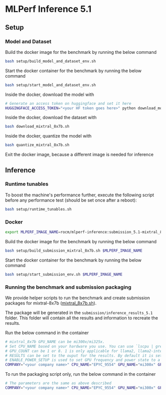 # MLPerf Inference 5.1

## Setup

### Model and Dataset

Build the docker image for the benchmark by running the below command

```bash
bash setup/build_model_and_dataset_env.sh
```

Start the docker container for the benchmark by running the below command

```bash
bash setup/start_model_and_dataset_env.sh
```

Inside the docker, download the model with

```bash
# Generate an access token on huggingface and set it here
HUGGINGFACE_ACCESS_TOKEN="<your HF token goes here>" python download_model.py
```

Inside the docker, download the dataset with

```bash
bash download_mixtral_8x7b.sh
```

Inside the docker, quantize the model with

```bash
bash quantize_mixtral_8x7b.sh
```

Exit the docker image, because a different image is needed for inference

## Inference

### Runtime tunables

To boost the machine's performance further, execute the following script before any performance test (should be set once after a reboot):

```bash
bash setup/runtime_tunables.sh
```

### Docker

```bash
export MLPERF_IMAGE_NAME=rocm/mlperf-inference:submission_5.1-mixtral_8x7b
```

Build the docker image for the benchmark by running the below command

```bash
bash setup/build_submission_mixtral_8x7b.sh $MLPERF_IMAGE_NAME
```

Start the docker container for the benchmark by running the below command

```bash
bash setup/start_submission_env.sh $MLPERF_IMAGE_NAME
```

### Running the benchmark and submission packaging

We provide helper scripts to run the benchmark and create submission packages for mixtral-8x7b ([mixtral_8x7b.sh](./submission/mixtral_8x7b.sh)).

The package will be generated in the `submission/inference_results_5.1` folder. This folder will contain all the results and information to recreate the results.

Run the below command in the container

```bash
# mixtral_8x7b GPU_NAME can be mi300x/mi325x.
# Set CPU_NAME based on your hardware you use. You can use `lscpu | grep name`.
# GPU_COUNT can be 1 or 8. 1 is only applicable for llama2, llama2-interactive and mixtral-8x7b.
# RESULTS can be set to the ouput for the results. By default it is set to the results directory of the CWD (/lab-mlperf-inference/submission/results).
# ENABLE_POWER_SETUP is used to set GPU frequency and power state to a predetermined value for best performace. By default it is set to `1` set it to `0` to disable it.
COMPANY="<your company name>" CPU_NAME="EPYC_9554" GPU_NAME="mi300x" GPU_COUNT=8 RESULTS="<output directory name>" ENABLE_POWER_SETUP=1 bash /lab-mlperf-inference/submission/mixtral_8x7b.sh
```

To run the packaging script only, run the below command in the container
```bash
# The parameters are the same as above described
COMPANY="<your company name>" CPU_NAME="EPYC_9554" GPU_NAME="mi300x" GPU_COUNT=8 RESULTS="<output directory name>" bash /lab-mlperf-inference/submission/package_submission.sh
```
